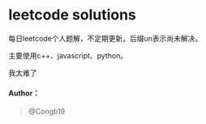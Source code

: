 # leetcode solutions

每日leetcode个人题解，不定期更新。后缀un表示尚未解决。

主要使用c++、javascript、python。

我太难了 

#### Author：

> @Congb19
